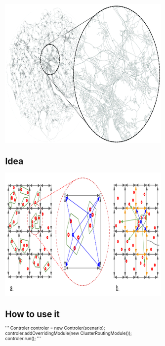 <html>
<head>
  
</head>
<body>

<p align="center">
  <img width="800" height="450" src="/src/main/resources/img/RoadNet.png">
</p>

<h1>Idea</h1>
<div align="justify">
  
  <p align="center">
  <img width="1000" height="400" src="/src/main/resources/img/SuperNetwork.png">
  </p>


</div>

<h1>How to use it</h1>
<div align="justify">
  
  '''
Controler controler = new Controler(scenario);       
controler.addOverridingModule(new ClusterRoutingModule());        
controler.run();
  '''


</div>


</body>
</html>

